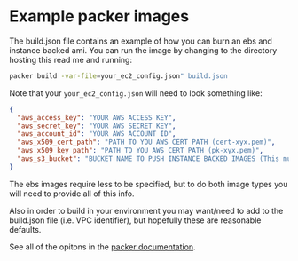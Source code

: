 # Example packer images

The build.json file contains an example of how you can burn an ebs and instance
backed ami. You can run the image by changing to the directory hosting this read
me and running:

```bash
packer build -var-file=your_ec2_config.json" build.json
```

Note that your `your_ec2_config.json` will need to look something like:

```json
{
  "aws_access_key": "YOUR AWS ACCESS KEY",
  "aws_secret_key": "YOUR AWS SECRET KEY",
  "aws_account_id": "YOUR AWS ACCOUNT ID",
  "aws_x509_cert_path": "PATH TO YOU AWS CERT PATH (cert-xyx.pem)",
  "aws_x509_key_path": "PATH TO YOU AWS CERT PATH (pk-xyx.pem)",
  "aws_s3_bucket": "BUCKET NAME TO PUSH INSTANCE BACKED IMAGES (This must reside in same region images are being burned)"
}
```

The ebs images require less to be specified, but to do both image types you will
need to provide all of this info.

Also in order to build in your environment you may want/need to add to the build.json file (i.e. VPC identifier),
but hopefully these are reasonable defaults.

See all of the opitons in the [packer documentation](http://www.packer.io/docs/builders/amazon.html).
